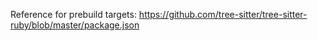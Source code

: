Reference for prebuild targets: https://github.com/tree-sitter/tree-sitter-ruby/blob/master/package.json
